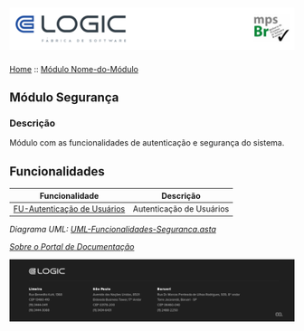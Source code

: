 # ![Cabecalho](../ReadMe-Anexos/Cabecalho.png)

[Home](../README.md) :: [Módulo Nome-do-Módulo](Modulo-Nome-do-Modulo.md)

## Módulo Segurança

### Descrição

Módulo com as funcionalidades de autenticação e segurança do sistema.

## Funcionalidades

| Funcionalidade                                                                            | Descrição                |
| ----------------------------------------------------------------------------------------- | ------------------------ |
| [FU-Autenticação de Usuários](FU-Autenticacao-de-Usuarios/FU-Autenticacao-de-Usuarios.md) | Autenticação de Usuários |

_Diagrama UML: [UML-Funcionalidades-Seguranca.asta](Modulo-Seguranca-Anexos/UML-Funcionalidades-Seguranca.asta)_

_[Sobre o Portal de Documentação](../About/About.md)_

![Rodape](../ReadMe-Anexos/Rodape.png)
